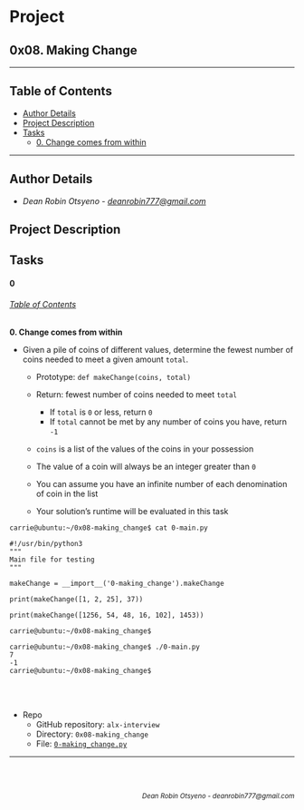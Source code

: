 # Project
## **0x08. Making Change**
---
## Table of Contents
- [Author Details](#author-details)
- [Project Description](#project-description)
- [Tasks](#tasks)
	- [0. Change comes from within](#0)
---
## Author Details
- *Dean Robin Otsyeno - deanrobin777@gmail.com*

## Project Description


## Tasks
#### 0
###### [Table of Contents](#table-of-contents)
**0. Change comes from within**

- Given a pile of coins of different values, determine the fewest number of coins needed to meet a given amount `total`.


   - Prototype: `def makeChange(coins, total)`
   - Return: fewest number of coins needed to meet `total`


     - If `total` is `0` or less, return `0`
     - If `total` cannot be met by any number of coins you have, return `-1`

   - `coins` is a list of the values of the coins in your possession
   - The value of a coin will always be an integer greater than `0`
   - You can assume you have an infinite number of each denomination of coin in the list
   - Your solution’s runtime will be evaluated in this task


```
carrie@ubuntu:~/0x08-making_change$ cat 0-main.py

#!/usr/bin/python3
"""
Main file for testing
"""

makeChange = __import__('0-making_change').makeChange

print(makeChange([1, 2, 25], 37))

print(makeChange([1256, 54, 48, 16, 102], 1453))

carrie@ubuntu:~/0x08-making_change$
```
```
carrie@ubuntu:~/0x08-making_change$ ./0-main.py
7
-1
carrie@ubuntu:~/0x08-making_change$
```

<br></br>
- Repo
    - GitHub repository: `alx-interview`
    - Directory: `0x08-making_change`
    - File: [`0-making_change.py`](./0-making_change.py)
---


<br></br>
<div align="right">
    <sub style="font-style: italic"> Dean Robin Otsyeno - deanrobin777@gmail.com</sub>
</div>
